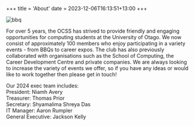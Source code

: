 +++
title = 'About'
date = 2023-12-06T16:13:51+13:00
+++

![bbq](../../static/bbq1.jpg)

For over 5 years, the OCSS has strived to provide friendly and engaging opportunities for computing students at the University of Otago. We now consist of approximately 100 members who enjoy participating in a variety events - from BBQs to career expos. The club has also previously collaborated with organisations such as the School of Computing, the Career Development Centre and private companies. We are always looking to increase the variety of events we offer, so if you have any ideas or would like to work together then please get in touch!

  
Our 2024 exec team includes:  
President: Niamh Avery  
Treasurer: Thomas Prior  
Secretary: Shyamalima Shreya Das  
IT Manager: Aaron Rumpler   
General Executive: Jackson Kelly 

